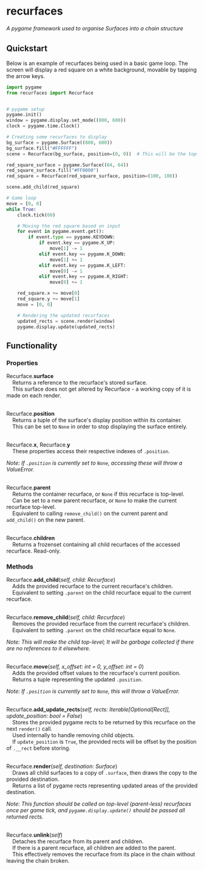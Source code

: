 # recurfaces

###### A pygame framework used to organise Surfaces into a chain structure

## Quickstart

Below is an example of recurfaces being used in a basic game loop.
The screen will display a red square on a white background, movable by tapping the arrow keys.

```python
import pygame
from recurfaces import Recurface


# pygame setup
pygame.init()
window = pygame.display.set_mode((800, 600))
clock = pygame.time.Clock()

# Creating some recurfaces to display
bg_surface = pygame.Surface((800, 600))
bg_surface.fill("#FFFFFF")
scene = Recurface(bg_surface, position=(0, 0))  # This will be the top-level recurface

red_square_surface = pygame.Surface((64, 64))
red_square_surface.fill("#FF0000")
red_square = Recurface(red_square_surface, position=(100, 100))

scene.add_child(red_square)

# Game loop
move = [0, 0]
while True:
    clock.tick(60)

    # Moving the red square based on input
    for event in pygame.event.get():
        if event.type == pygame.KEYDOWN:
            if event.key == pygame.K_UP:
                move[1] -= 1
            elif event.key == pygame.K_DOWN:
                move[1] += 1
            elif event.key == pygame.K_LEFT:
                move[0] -= 1
            elif event.key == pygame.K_RIGHT:
                move[0] += 1

    red_square.x += move[0]
    red_square.y += move[1]
    move = [0, 0]

    # Rendering the updated recurfaces
    updated_rects = scene.render(window)
    pygame.display.update(updated_rects)
```

## Functionality

### Properties

Recurface.**surface**  
&nbsp;&nbsp;&nbsp;&nbsp;Returns a reference to the recurface's stored surface.  
&nbsp;&nbsp;&nbsp;&nbsp;This surface does not get altered by Recurface - a working copy of it is made on each render.  
&nbsp;

Recurface.**position**  
&nbsp;&nbsp;&nbsp;&nbsp;Returns a tuple of the surface's display position within its container.  
&nbsp;&nbsp;&nbsp;&nbsp;This can be set to `None` in order to stop displaying the surface entirely.  
&nbsp;

Recurface.**x**, Recurface.**y**  
&nbsp;&nbsp;&nbsp;&nbsp;These properties access their respective indexes of `.position`.

*Note: If `.position` is currently set to `None`, accessing these will throw a ValueError.*  
&nbsp;

Recurface.**parent**  
&nbsp;&nbsp;&nbsp;&nbsp;Returns the container recurface, or `None` if this recurface is top-level.  
&nbsp;&nbsp;&nbsp;&nbsp;Can be set to a new parent recurface, or `None` to make the current recurface top-level.  
&nbsp;&nbsp;&nbsp;&nbsp;Equivalent to calling `remove_child()` on the current parent and `add_child()` on the new parent.  
&nbsp;

Recurface.**children**  
&nbsp;&nbsp;&nbsp;&nbsp;Returns a frozenset containing all child recurfaces of the accessed recurface. Read-only.

### Methods

Recurface.**add_child**(*self, child: Recurface*)  
&nbsp;&nbsp;&nbsp;&nbsp;Adds the provided recurface to the current recurface's children.  
&nbsp;&nbsp;&nbsp;&nbsp;Equivalent to setting `.parent` on the child recurface equal to the current recurface.  
&nbsp;

Recurface.**remove_child**(*self, child: Recurface*)  
&nbsp;&nbsp;&nbsp;&nbsp;Removes the provided recurface from the current recurface's children.  
&nbsp;&nbsp;&nbsp;&nbsp;Equivalent to setting `.parent` on the child recurface equal to `None`.

*Note: This will make the child top-level; It will be garbage collected if there are no references to it elsewhere.*  
&nbsp;

Recurface.**move**(*self, x_offset: int = 0, y_offset: int = 0*)  
&nbsp;&nbsp;&nbsp;&nbsp;Adds the provided offset values to the recurface's current position.  
&nbsp;&nbsp;&nbsp;&nbsp;Returns a tuple representing the updated `.position`.

*Note: If `.position` is currently set to `None`, this will throw a ValueError.*  
&nbsp;

Recurface.**add_update_rects**(*self, rects: Iterable[Optional[Rect]], update_position: bool = False*)  
&nbsp;&nbsp;&nbsp;&nbsp;Stores the provided pygame rects to be returned by this recurface on the next `render()` call.  
&nbsp;&nbsp;&nbsp;&nbsp;Used internally to handle removing child objects.  
&nbsp;&nbsp;&nbsp;&nbsp;If `update_position` is `True`, the provided rects will be offset by the position of `.__rect` before storing.  
&nbsp;

Recurface.**render**(*self, destination: Surface*)  
&nbsp;&nbsp;&nbsp;&nbsp;Draws all child surfaces to a copy of `.surface`, then draws the copy to the provided destination.  
&nbsp;&nbsp;&nbsp;&nbsp;Returns a list of pygame rects representing updated areas of the provided destination.

*Note: This function should be called on top-level (parent-less) recurfaces once per game tick, and `pygame.display.update()` should be passed all returned rects.*  
&nbsp;

Recurface.**unlink**(*self*)  
&nbsp;&nbsp;&nbsp;&nbsp;Detaches the recurface from its parent and children.  
&nbsp;&nbsp;&nbsp;&nbsp;If there is a parent recurface, all children are added to the parent.  
&nbsp;&nbsp;&nbsp;&nbsp;This effectively removes the recurface from its place in the chain without leaving the chain broken.  
&nbsp;
